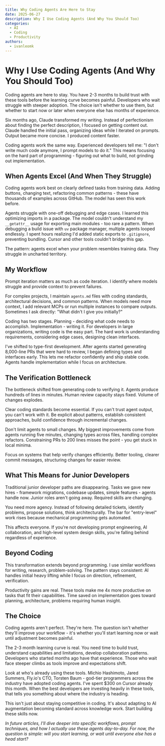 ```yaml
---
title: Why Coding Agents Are Here to Stay
date: 2025-06-27
description: Why I Use Coding Agents (And Why You Should Too)
categories:
  - AI
  - Coding
  - Productivity
authors:
  - ivanleomk
---
```


# Why I Use Coding Agents (And Why You Should Too)

Coding agents are here to stay. You have 2-3 months to build trust with these tools before the learning curve becomes painful. Developers who wait struggle with steeper adoption. The choice isn't whether to use them, but whether to start now or later when everyone else has months of experience.

Six months ago, Claude transformed my writing. Instead of perfectionism about finding the perfect description, I focused on getting content out. Claude handled the initial pass, organizing ideas while I iterated on prompts. Output became more concise. I produced content faster.

Coding agents work the same way. Experienced developers tell me: "I don't write much code anymore, I prompt models to do it." This means focusing on the hard part of programming - figuring out what to build, not grinding out implementation.

## When Agents Excel (And When They Struggle)

Coding agents work best on clearly defined tasks from training data. Adding buttons, changing text, refactoring common patterns - these have thousands of examples across GitHub. The model has seen this work before.

Agents struggle with one-off debugging and edge cases. I learned this optimizing imports in a package. The model couldn't understand my `__getattr__` usage for exporting main modules - too rare a pattern. When debugging a build issue with `uv` package manager, multiple agents looped endlessly. I spent hours realizing I'd added static exports to `.gitignore`, preventing bundling. Cursor and other tools couldn't bridge this gap.

The pattern: agents excel when your problem resembles training data. They struggle in uncharted territory.

## My Workflow

Prompt iteration matters as much as code iteration. I identify where models struggle and provide context to prevent failures.

For complex projects, I maintain `agents.md` files with coding standards, architectural decisions, and common patterns. When models need more context, I add relevant MCPs or run multiple instances to compare outputs. Sometimes I ask directly: "What didn't I give you initially?"

Coding has two stages. Planning - deciding what code needs to accomplish. Implementation - writing it. For developers in large organizations, writing code is the easy part. The hard work is understanding requirements, considering edge cases, designing clean interfaces.

I've shifted to type-first development. After agents started generating 8,000-line PRs that were hard to review, I began defining types and interfaces early. This lets me refactor confidently and ship stable code. Agents handle implementation while I focus on architecture.

## The Verification Bottleneck

The bottleneck shifted from generating code to verifying it. Agents produce hundreds of lines in minutes. Human review capacity stays fixed. Volume of changes explodes.

Clear coding standards become essential. If you can't trust agent output, you can't work with it. Be explicit about patterns, establish consistent approaches, build confidence through incremental changes.

Don't limit agents to small changes. My biggest improvements come from agents running five minutes, changing types across files, handling complex refactors. Constraining PRs to 200 lines misses the point - you get stuck in local minima.

Focus on systems that help verify changes efficiently. Better tooling, clearer commit messages, structuring changes for easier review.

## What This Means for Junior Developers

Traditional junior developer paths are disappearing. Tasks we gave new hires - framework migrations, codebase updates, simple features - agents handle now. Junior roles aren't going away. Required skills are changing.

You need more agency. Instead of following detailed tickets, identify problems, propose solutions, think architecturally. The bar for "entry-level" work rises because mechanical programming gets automated.

This affects everyone. If you're not developing prompt engineering, AI collaboration, and high-level system design skills, you're falling behind regardless of experience.

## Beyond Coding

This transformation extends beyond programming. I use similar workflows for writing, research, problem-solving. The pattern stays consistent: AI handles initial heavy lifting while I focus on direction, refinement, verification.

Productivity gains are real. These tools make me 4x more productive on tasks that fit their capabilities. Time saved on implementation goes toward planning, architecture, problems requiring human insight.

## The Choice

Coding agents aren't perfect. They're here. The question isn't whether they'll improve your workflow - it's whether you'll start learning now or wait until adjustment becomes painful.

The 2-3 month learning curve is real. You need time to build trust, understand capabilities and limitations, develop collaboration patterns. Developers who started months ago have that experience. Those who wait face steeper climbs as tools improve and expectations shift.

Look at who's already using these tools. Michio Hashimoto, Jared Summers, Fly.io's CTO, Torsten Baum - god-tier programmers across the industry have adopted coding agents. I've spent $300 on Cursor already this month. When the best developers are investing heavily in these tools, that tells you something about where the industry is heading.

This isn't just about staying competitive in coding. It's about adapting to AI augmentation becoming standard across knowledge work. Start building these skills now.

*In future articles, I'll dive deeper into specific workflows, prompt techniques, and how I actually use these agents day-to-day. For now, the question is simple: will you start learning, or wait until everyone else has a head start?*